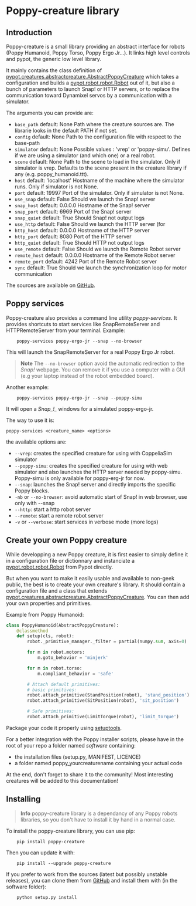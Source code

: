 # Poppy-creature library

## Introduction
Poppy-creature is a small library providing an abstract interface for robots (Poppy Humanoid, Poppy Torso, Poppy Ergo Jr...). It links high level controls and pypot, the generic low level library.

It mainly contains the class definition of [pypot.creatures.abstractcreature.AbstractPoppyCreature](https://github.com/poppy-project/pypot/tree/master/pypot/creatures/abstractcreature.py) which takes a configuration and builds a [pypot.robot.robot.Robot](https://github.com/poppy-project/pypot/blob/master/pypot/robot/robot.py) out of it, but also a bunch of parameters to launch Snap! or HTTP servers, or to replace the communication toward Dynamixel servos by a communication with a simulator.

The arguments you can provide are:

-   `base_path` default: None Path where the creature sources are. The
    librarie looks in the default PATH if not set.
-   `config` default: None Path to the configuration file with respect
    to the base-path
-   `simulator` default: None Possible values : 'vrep' or 'poppy-simu'.
    Defines if we are using a simulator (and which one) or a real robot.
-   `scene` default: None Path to the scene to load in the simulator.
    Only if simulator is vrep. Defaults to the scene present in the
    creature library if any (e.g. poppy\_humanoid.ttt).
-   `host` default: 'localhost' Hostname of the machine where the
    simulator runs. Only if simulator is not None.
-   `port` default: 19997 Port of the simulator. Only if simulator is not None.
-   `use_snap` default: False Should we launch the Snap! server
-   `snap_host` default: 0.0.0.0 Hostname of the Snap! server
-   `snap_port` default: 6969 Port of the Snap! server
-   `snap_quiet` default: True Should Snap! not output logs
-   `use_http` default: False Should we launch the HTTP server (for
-   `http_host` default: 0.0.0.0 Hostname of the HTTP server
-   `http_port` default: 8080 Port of the HTTP server
-   `http_quiet` default: True Should HTTP not output logs
-   `use_remote` default: False Should we launch the Remote Robot server
-   `remote_host` default: 0.0.0.0 Hostname of the Remote Robot server
-   `remote_port` default: 4242 Port of the Remote Robot server
-   `sync` default: True Should we launch the synchronization loop for motor communication

The sources are available on [GitHub](https://github.com/poppy-project/pypot/tree/master/pypot/creatures).

## Poppy services

Poppy-creature also provides a command line utility *poppy-services*. It provides shortcuts to start services like SnapRemoteServer and HTTPRemoteServer from your terminal.
Example:
```
    poppy-services poppy-ergo-jr --snap --no-browser
```

This will launch the SnapRemoteServer for a real Poppy Ergo Jr robot.

> **Note** The `--no-browser` option avoid the automatic redirection to the *Snap!* webpage.
You can remove it if you use a computer with a GUI (e.g your laptop instead of the robot embedded board).

Another example:
```
    poppy-services poppy-ergo-jr --snap --poppy-simu
```
It will open a *Snap_!_* windows for a simulated poppy-ergo-jr.


The way to use it is:

    poppy-services <creature_name> <options>

the available options are:

-   `--vrep`: creates the specified creature for using with CoppeliaSim simulator
-   `--poppy-simu`: creates the specified creature for using with web simulator and also launches the HTTP server needed by poppy-simu. Poppy-simu is only available for poppy-erg-jr for now.
-   `--snap`: launches the Snap! server and directly imports the specific Poppy blocks.
-   `-nb` or `--no-browser`: avoid automatic start of Snap! in web
    browser, use only with --snap
-   `--http`: start a http robot server
-   `--remote`: start a remote robot server
-   `-v` or `--verbose`: start services in verbose mode (more logs)

## Create your own Poppy creature

While developping a new Poppy creature, it is first easier to simply define it in a configuration file or dictionnary and instanciate a [pypot.robot.robot.Robot](https://github.com/poppy-project/pypot/blob/master/pypot/robot/robot.py) from Pypot directly.

But when you want to make it easily usable and available to non-geek public, the best is to create your own creature's library. It should contain a configuration file and a class that extends [pypot.creatures.abstractcreature.AbstractPoppyCreature](https://github.com/poppy-project/pypot/tree/master/pypot/creatures/abstractcreature.py). You can then
add your own properties and primitives.

Example from Poppy Humanoid:

```python
class PoppyHumanoid(AbstractPoppyCreature):
    @classmethod
    def setup(cls, robot):
        robot._primitive_manager._filter = partial(numpy.sum, axis=0)

        for m in robot.motors:
            m.goto_behavior = 'minjerk'

        for m in robot.torso:
            m.compliant_behavior = 'safe'

        # Attach default primitives:
        # basic primitives:
        robot.attach_primitive(StandPosition(robot), 'stand_position')
        robot.attach_primitive(SitPosition(robot), 'sit_position')

        # Safe primitives:
        robot.attach_primitive(LimitTorque(robot), 'limit_torque')
```


Package your code it properly using [setuptools](https://pythonhosted.org/an_example_pypi_project/setuptools.html).

For a better integration with the Poppy installer scripts, please have in the root of your repo a folder named *software* containing:

-   the installation files (setup.py, MANIFEST, LICENCE)
-   a folder named poppy\_yourcreaturename containing your actual code

At the end, don't forget to share it to the community! Most interesting
creatures will be added to this documentation!

## Installing

> **Info** poppy-creature library is a dependancy of any Poppy robots libraries, so you don't have to install it by hand in a normal case.

To install the poppy-creature library, you can use pip:
```
    pip install poppy-creature
```
Then you can update it with:
```
    pip install --upgrade poppy-creature
```
If you prefer to work from the sources (latest but possibly unstable releases), you can clone them from [GitHub](https://github.com/poppy-project/pypot/tree/master/pypot) and install them with (in the software folder):
```
    python setup.py install
```
